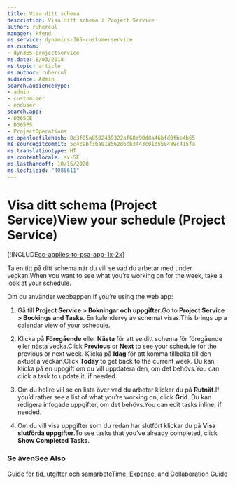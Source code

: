 ```yaml
---
title: Visa ditt schema
description: Visa ditt schema i Project Service
author: ruhercul
manager: kfend
ms.service: dynamics-365-customerservice
ms.custom:
- dyn365-projectservice
ms.date: 8/03/2018
ms.topic: article
ms.author: ruhercul
audience: Admin
search.audienceType:
- admin
- customizer
- enduser
search.app:
- D365CE
- D365PS
- ProjectOperations
ms.openlocfilehash: 8c3f85a8502439322af68a90d8a46bfd0fbe4b65
ms.sourcegitcommit: 5c4c9bf3ba018562d6cb3443c01d550489c415fa
ms.translationtype: HT
ms.contentlocale: sv-SE
ms.lasthandoff: 10/16/2020
ms.locfileid: "4085611"
---
```

# <a name="view-your-schedule-project-service"></a><span data-ttu-id="9b90e-103">Visa ditt schema (Project Service)</span><span class="sxs-lookup"><span data-stu-id="9b90e-103">View your schedule (Project Service)</span></span>

[!INCLUDE[cc-applies-to-psa-app-1x-2x](../includes/cc-applies-to-psa-app-1x-2x.md)]

<span data-ttu-id="9b90e-104">Ta en titt på ditt schema när du vill se vad du arbetar med under veckan.</span><span class="sxs-lookup"><span data-stu-id="9b90e-104">When you want to see what you’re working on for the week, take a look at your schedule.</span></span>  
  
 <span data-ttu-id="9b90e-105">Om du använder webbappen:</span><span class="sxs-lookup"><span data-stu-id="9b90e-105">If you’re using the web app:</span></span>  
  
1.  <span data-ttu-id="9b90e-106">Gå till **Project Service > Bokningar och uppgifter**.</span><span class="sxs-lookup"><span data-stu-id="9b90e-106">Go to **Project Service > Bookings and Tasks**.</span></span> <span data-ttu-id="9b90e-107">En kalendervy av schemat visas.</span><span class="sxs-lookup"><span data-stu-id="9b90e-107">This brings up a calendar view of your schedule.</span></span>  
  
2.  <span data-ttu-id="9b90e-108">Klicka på **Föregående** eller **Nästa** för att se ditt schema för föregående eller nästa vecka.</span><span class="sxs-lookup"><span data-stu-id="9b90e-108">Click **Previous** or **Next** to see your schedule for the previous or next week.</span></span> <span data-ttu-id="9b90e-109">Klicka på **Idag** för att komma tillbaka till den aktuella veckan.</span><span class="sxs-lookup"><span data-stu-id="9b90e-109">Click **Today** to get back to the current week.</span></span> <span data-ttu-id="9b90e-110">Du kan klicka på en uppgift om du vill uppdatera den, om det behövs.</span><span class="sxs-lookup"><span data-stu-id="9b90e-110">You can click a task to update it, if needed.</span></span>  
  
3.  <span data-ttu-id="9b90e-111">Om du hellre vill se en lista över vad du arbetar klickar du på **Rutnät**.</span><span class="sxs-lookup"><span data-stu-id="9b90e-111">If you’d rather see a list of what you’re working on, click **Grid**.</span></span> <span data-ttu-id="9b90e-112">Du kan redigera infogade uppgifter, om det behövs.</span><span class="sxs-lookup"><span data-stu-id="9b90e-112">You can edit tasks inline, if needed.</span></span>  
  
4.  <span data-ttu-id="9b90e-113">Om du vill visa uppgifter som du redan har slutfört klickar du på **Visa slutförda uppgifter**.</span><span class="sxs-lookup"><span data-stu-id="9b90e-113">To see tasks that you’ve already completed, click **Show Completed Tasks**.</span></span>  
  
### <a name="see-also"></a><span data-ttu-id="9b90e-114">Se även</span><span class="sxs-lookup"><span data-stu-id="9b90e-114">See Also</span></span>  
 [<span data-ttu-id="9b90e-115">Guide för tid, utgifter och samarbete</span><span class="sxs-lookup"><span data-stu-id="9b90e-115">Time, Expense, and Collaboration Guide</span></span>](../psa/time-expense-collaboration-guide.md)
